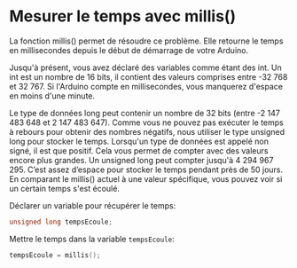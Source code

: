# Mesurer le temps avec millis()

La fonction millis() permet de résoudre ce problème. Elle retourne le temps en millisecondes depuis le début de démarrage de votre Arduino. 

Jusqu'à présent, vous avez déclaré des variables comme étant des int. Un int est un nombre de 16 bits, il contient des valeurs comprises entre -32 768 et 32 767. Si l'Arduino compte en millisecondes, vous manquerez d'espace en moins d'une minute. 

Le type de données long peut contenir un nombre de 32 bits (entre -2 147 483 648 et 2 147 483 647). Comme vous ne pouvez pas exécuter le temps à rebours pour obtenir des nombres négatifs, nous utiliser le type unsigned long pour stocker le temps. Lorsqu'un type de données est appelé non signé, il est que positif. Cela vous permet de compter avec des valeurs encore plus grandes. Un unsigned long peut compter jusqu'à 4 294 967 295. C’est assez d’espace pour stocker le temps pendant près de 50 jours. En comparant le millis() actuel à une valeur spécifique, vous pouvez voir si un certain temps s'est écoulé.

Déclarer un variable pour récupérer le temps:
```cpp
unsigned long tempsEcoule;
```

Mettre le temps dans la variable `tempsEcoule`:
```cpp
tempsEcoule = millis();
```

